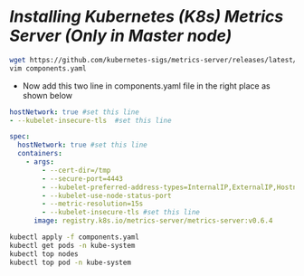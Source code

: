# _Installing Kubernetes (K8s) Metrics Server (Only in Master node)_

```sh
wget https://github.com/kubernetes-sigs/metrics-server/releases/latest/download/components.yaml
vim components.yaml
```

- Now add this two line in components.yaml file in the right place as shown below

```yaml
hostNetwork: true #set this line
- --kubelet-insecure-tls  #set this line
```

```yaml
spec:
  hostNetwork: true #set this line
  containers:
    - args:
        - --cert-dir=/tmp
        - --secure-port=4443
        - --kubelet-preferred-address-types=InternalIP,ExternalIP,Hostname
        - --kubelet-use-node-status-port
        - --metric-resolution=15s
        - --kubelet-insecure-tls #set this line
      image: registry.k8s.io/metrics-server/metrics-server:v0.6.4
```

```sh
kubectl apply -f components.yaml
kubectl get pods -n kube-system
kubectl top nodes
kubectl top pod -n kube-system
```
